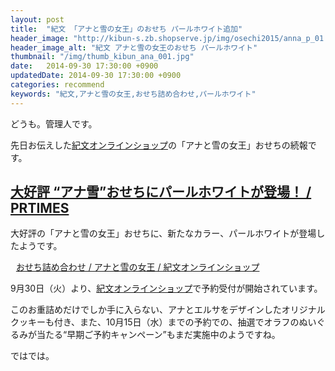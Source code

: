 ```yaml
---
layout: post
title:  "紀文 「アナと雪の女王」のおせち パールホワイト追加"
header_image: "http://kibun-s.zb.shopserve.jp/img/osechi2015/anna_p_01.jpg"
header_image_alt: "紀文 アナと雪の女王のおせち パールホワイト"
thumbnail: "/img/thumb_kibun_ana_001.jpg"
date:   2014-09-30 17:30:00 +0900
updatedDate: 2014-09-30 17:30:00 +0900
categories: recommend
keywords: "紀文,アナと雪の女王,おせち詰め合わせ,パールホワイト"
---
```


どうも。管理人です。

先日お伝えした<a href="http://px.a8.net/svt/ejp?a8mat=2BWFA4+7CCIWY+3304+BWGDT&a8ejpredirect=http%3A%2F%2Fwww.kibun-shop.com%2FSHOP%2F723.html" target="_blank">紀文オンラインショップ</a>の「アナと雪の女王」おせちの続報です。

<!-- more -->

## [大好評 “アナ雪”おせちにパールホワイトが登場！ / PRTIMES](http://prtimes.jp/main/html/rd/p/000000001.000011335.html)

大好評の「アナと雪の女王」おせちに、新たなカラー、パールホワイトが登場したようです。

<a href="http://px.a8.net/svt/ejp?a8mat=2BWFA4+7CCIWY+3304+BWGDT&a8ejpredirect=http%3A%2F%2Fwww.kibun-shop.com%2FSHOP%2F830.html" target="_blank">
<img border="0" alt="" src="http://www.kibun-shop.com/img/osechi2015/anna_p_04.jpg"></a>
<img border="0" width="1" height="1" src="http://www11.a8.net/0.gif?a8mat=2BWFA4+7CCIWY+3304+BWGDT" alt="">
<a href="http://px.a8.net/svt/ejp?a8mat=2BWFA4+7CCIWY+3304+BWGDT&a8ejpredirect=http%3A%2F%2Fwww.kibun-shop.com%2FSHOP%2F830.html" target="_blank">
おせち詰め合わせ / アナと雪の女王 / 紀文オンラインショップ</a>

9月30日（火）より、<a href="http://px.a8.net/svt/ejp?a8mat=2BWFA4+7CCIWY+3304+BWGDT&a8ejpredirect=http%3A%2F%2Fwww.kibun-shop.com%2FSHOP%2F830.html" target="_blank">紀文オンラインショップ</a>で予約受付が開始されています。

このお重詰めだけでしか手に入らない、アナとエルサをデザインしたオリジナルクッキーも付き、また、10月15日（水）までの予約での、抽選でオラフのぬいぐるみが当たる“早期ご予約キャンペーン”もまだ実施中のようですね。

ではでは。
